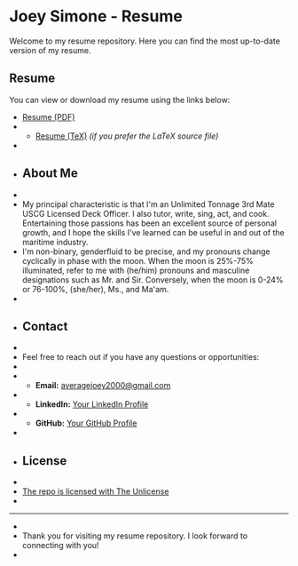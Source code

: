 # Joey Simone - Resume

Welcome to my resume repository. Here you can find the most up-to-date version of my resume.

## Resume

You can view or download my resume using the links below:

- [Resume (PDF)](./resume.pdf)
- - [Resume (TeX)](./src/resume.tex) *(if you prefer the LaTeX source file)*
-
- ## About Me
-
- My principal characteristic is that I'm an Unlimited Tonnage 3rd Mate USCG Licensed Deck Officer. I also tutor, write, sing, act, and cook. Entertaining those passions has been an excellent source of personal growth, and I hope the skills I've learned can be useful in and out of the maritime industry.  
- I'm non-binary, genderfluid to be precise, and my pronouns change cyclically in phase with the moon. When the moon is 25%-75% illuminated, refer to me with (he/him) pronouns and masculine designations such as Mr. and Sir. Conversely, when the moon is 0-24% or 76-100%, (she/her), Ms., and Ma'am.
-
- ## Contact
-
- Feel free to reach out if you have any questions or opportunities:
-
- - **Email:** [averagejoey2000@gmail.com](mailto:averagejoey2000@gmail.com)
- - **LinkedIn:** [Your LinkedIn Profile](https://www.linkedin.com/in/averagejoey2000)
- - **GitHub:** [Your GitHub Profile](https://github.com/averagejoey2000)
-
- ## License
-
- [The repo is licensed with The Unlicense](github.com/averagejoey2000/resume/LICENSE)
-
- ---
-
- Thank you for visiting my resume repository. I look forward to connecting with you!
-
